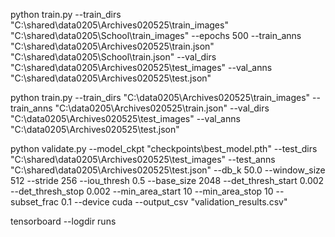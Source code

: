 python train.py --train_dirs "C:\shared\data0205\Archives020525\train_images" "C:\shared\data0205\School\train_images" --epochs 500 --train_anns "C:\shared\data0205\Archives020525\train.json" "C:\shared\data0205\School\train.json" --val_dirs   "C:\shared\data0205\Archives020525\test_images" --val_anns   "C:\shared\data0205\Archives020525\test.json"

python train.py --train_dirs "C:\data0205\Archives020525\train_images" --train_anns  "C:\data0205\Archives020525\train.json" --val_dirs   "C:\data0205\Archives020525\test_images" --val_anns   "C:\data0205\Archives020525\test.json"

python validate.py --model_ckpt "checkpoints\best_model.pth" --test_dirs "C:\shared\data0205\Archives020525\test_images" --test_anns "C:\shared\data0205\Archives020525\test.json" --db_k 50.0 --window_size 512 --stride 256 --iou_thresh 0.5 --base_size 2048 --det_thresh_start 0.002 --det_thresh_stop 0.002 --min_area_start 10 --min_area_stop 10 --subset_frac 0.1 --device cuda --output_csv "validation_results.csv"

tensorboard --logdir runs